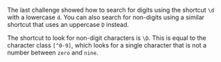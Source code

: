The last challenge showed how to search for digits using the shortcut `\d` with a lowercase `d`. You can also search for non-digits
using a similar shortcut that uses an uppercase `D` instead.

The shortcut to look for non-digit characters is `\D`. This is equal to the character class `[^0-9]`, which looks for a single
character that is not a number between `zero` and `nine`.